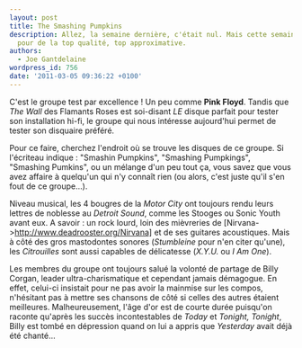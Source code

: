 ```yaml
---
layout: post
title: The Smashing Pumpkins
description: Allez, la semaine dernière, c'était nul. Mais cette semaine, c'est reparti
  pour de la top qualité, top approximative.
authors:
  - Joe Gantdelaine
wordpress_id: 756
date: '2011-03-05 09:36:22 +0100'
---
```

C'est le groupe test par excellence ! Un peu comme __Pink Floyd__. Tandis que *The Wall* des Flamants Roses est soi-disant *LE* disque parfait pour tester son installation hi-fi, le groupe qui nous intéresse aujourd'hui permet de tester son disquaire préféré. 

Pour ce faire, cherchez l'endroit où se trouve les disques de ce groupe. Si l'écriteau indique : "Smashin Pumpkins", "Smashing Pumpkings", "Smashing Pumkins", ou un mélange d'un peu tout ça, vous savez que vous avez affaire à quelqu'un qui n'y connaît rien (ou alors, c'est juste qu'il s'en fout de ce groupe...).

Niveau musical, les 4 bougres de la *Motor City* ont toujours rendu leurs lettres de noblesse au *Detroit Sound*, comme les Stooges ou Sonic Youth avant eux. A savoir : un rock lourd, loin des mièvreries de [Nirvana->http://www.deadrooster.org/Nirvana] et de ses guitares acoustiques. Mais à côté des gros mastodontes sonores (*Stumbleine* pour n'en citer qu'une), les *Citrouilles* sont aussi capables de délicatesse (*X.Y.U.* ou *I Am One*).

Les membres du groupe ont toujours salué la volonté de partage de Billy Corgan, leader ultra-charismatique et cependant jamais démagogue. En effet, celui-ci insistait pour ne pas avoir la mainmise sur les compos, n'hésitant pas à mettre ses chansons de côté si celles des autres étaient meilleures. Malheureusement, l'âge d'or est de courte durée puisqu'on raconte qu'après les succès incontestables de *Today* et *Tonight, Tonight*, Billy est tombé en dépression quand on lui a appris que *Yesterday* avait déjà été chanté...
